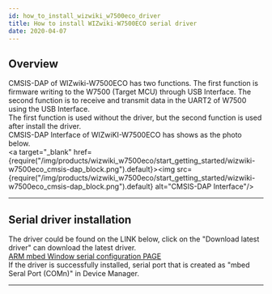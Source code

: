 ```yaml
---
id: how_to_install_wizwiki_w7500eco_driver
title: How to install WIZwiki-W7500ECO serial driver
date: 2020-04-07
---
```


## Overview

CMSIS-DAP of WIZwiki-W7500ECO has two functions. The first function is
firmware writing to the W7500 (Target MCU) through USB Interface. The
second function is to receive and transmit data in the UART2 of W7500
using the USB Interface.  
The first function is used without the driver, but the second function
is used after install the driver.  
CMSIS-DAP Interface of WIZwiKI-W7500ECO has shows as the photo below.  
<a target="_blank" href={require("/img/products/wizwiki_w7500eco/start_getting_started/wizwiki-w7500eco_cmsis-dap_block.png").default}><img src={require("/img/products/wizwiki_w7500eco/start_getting_started/wizwiki-w7500eco_cmsis-dap_block.png").default} alt="CMSIS-DAP Interface"/></a>

-----

## Serial driver installation

The driver could be found on the LINK below, click on the "Download
latest driver" can download the latest driver.  
[ARM mbed Window serial configuration PAGE](http://developer.mbed.org/handbook/Windows-serial-configuration)  
If the driver is successfully installed, serial port that is created as
"mbed Seral Port (COMn)" in Device Manager.

-----